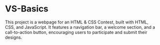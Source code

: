 # VS-Basics
This project is a webpage for an HTML &amp; CSS Contest, built with HTML, CSS, and JavaScript. It features a navigation bar, a welcome section, and a call-to-action button, encouraging users to participate and submit their designs.
